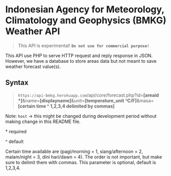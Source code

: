 # Indonesian Agency for Meteorology, Climatology and Geophysics (BMKG) Weather API

> This API is experimental!
**`Do not use for commercial purpose!`**

This API use PHP to serve HTTP request and reply response in JSON. However, we have a database to store areas data but not meant to save weather forecast value(s).

## Syntax

> `https://api-bmkg.herokuapp.com`/api/core/forecast.php?id=**[areaid \*]**&name=**[displayname]**&unit=**[temperature_unit ^C/F]**&masa=**[certain time ^ 1,2,3,4 delimited by commas]**

Note:
`host` -> this might be changed during development period without making change in this README file.

\* required

^ default

Certain time available are (pagi/morning = 1, siang/afternoon = 2, malam/night = 3, dini hari/dawn = 4). The order is not important, but make sure to delimit them with commas. This parameter is optional, default is 1,2,3,4.
